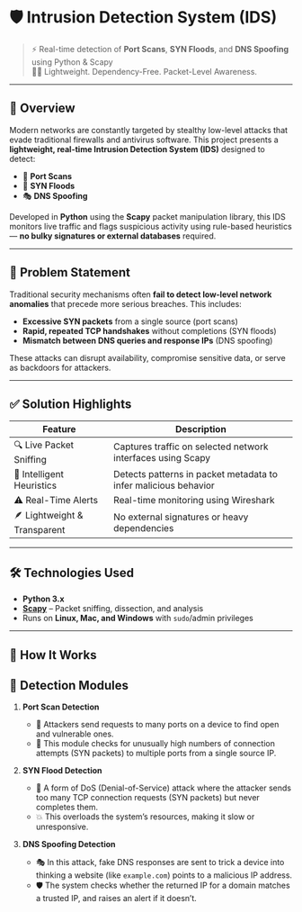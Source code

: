 # 🛡️ Intrusion Detection System (IDS)

> ⚡ Real-time detection of **Port Scans**, **SYN Floods**, and **DNS Spoofing** using Python & Scapy  
> 👩‍💻 Lightweight. Dependency-Free. Packet-Level Awareness.

---

## 🧠 Overview

Modern networks are constantly targeted by stealthy low-level attacks that evade traditional firewalls and antivirus software. This project presents a **lightweight, real-time Intrusion Detection System (IDS)** designed to detect:

- 🚨 **Port Scans** 
- 🌊 **SYN Floods** 
- 🎭 **DNS Spoofing** 

Developed in **Python** using the **Scapy** packet manipulation library, this IDS monitors live traffic and flags suspicious activity using rule-based heuristics — **no bulky signatures or external databases** required.

---

## 🎯 Problem Statement

Traditional security mechanisms often **fail to detect low-level network anomalies** that precede more serious breaches. This includes:

- **Excessive SYN packets** from a single source (port scans)
- **Rapid, repeated TCP handshakes** without completions (SYN floods)
- **Mismatch between DNS queries and response IPs** (DNS spoofing)

These attacks can disrupt availability, compromise sensitive data, or serve as backdoors for attackers.

---

## ✅ Solution Highlights

| Feature        | Description |
|----------------|-------------|
| 🔍 Live Packet Sniffing | Captures traffic on selected network interfaces using Scapy |
| 🧠 Intelligent Heuristics | Detects patterns in packet metadata to infer malicious behavior |
| ⚠️ Real-Time Alerts | Real-time monitoring using Wireshark |
| 🪶 Lightweight & Transparent | No external signatures or heavy dependencies |

---

## 🛠️ Technologies Used

- **Python 3.x**
- **[Scapy](https://scapy.readthedocs.io/)** – Packet sniffing, dissection, and analysis
- Runs on **Linux, Mac, and Windows** with `sudo`/admin privileges

---

## 🚀 How It Works

## 🔐 Detection Modules

1. **Port Scan Detection**
   - 🔎 Attackers send requests to many ports on a device to find open and vulnerable ones.
   - 📍 This module checks for unusually high numbers of connection attempts (SYN packets) to multiple ports from a single source IP.

2. **SYN Flood Detection**
   - 🌊 A form of DoS (Denial-of-Service) attack where the attacker sends too many TCP connection requests (SYN packets) but never completes them.
   - 💥 This overloads the system’s resources, making it slow or unresponsive.

3. **DNS Spoofing Detection**
   - 🎭 In this attack, fake DNS responses are sent to trick a device into thinking a website (like `example.com`) points to a malicious IP address.
   - 🛡️ The system checks whether the returned IP for a domain matches a trusted IP, and raises an alert if it doesn’t.



